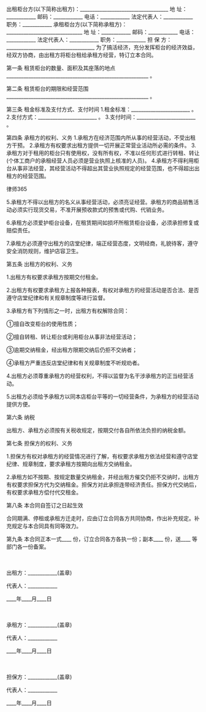 
 


出租柜台方(以下简称出租方)：____________________________________ 
地 址：____________ 邮码：____________ 电话：____________ 
法定代表人：____________ 职务：____________ 
承租柜台方(以下简称承租方)：_______________________________ 
地 址：____________ 邮码：____________ 电话：____________ 
法定代表人：____________ 职务：____________ 
担 保 方：____________________________________ 
为了搞活经济，充分发挥柜台的经济效益，经双方协商，由出租方将柜台租给承租方经营，特订立本合同。 


第一条 租赁柜台的数量、面积及其座落的地点 
__________________________________________________________ 。 


第二条 租赁柜台的期限和经营范围 
__________________________________________________________ 。 


第三条 租金标准及支付方式、支付时间 
1.租金标准：________________________ 。 
2.支付方式：________________________ 。 
3.支付时间：________________________ 。 


第四条 承租方的权利、义务 
1.承租方在经济范围内所从事的经营活动，不受出租方干预。 
2.承租方有权要求出租方提供一切开展正常营业活动所必需的条件。 
3.承租方对于租用的柜台只有使用权，没有所有权，不准以任何形式进行转租、转让(个体工商户的承租经营人员必须是营业执照上核准的人员)。 
4.承租方不得利用柜台从事非法经营，其经营活动不得超出其营业执照规定的经营范围，也不得超出出租方的经营范围。 




 
律师365






5.承租方不得以出租方的名义从事经营活动，必须亮证经营。承租方的商品销售活动必须实行现货交易，不准开展预收款式的预售或代购、代销业务。 

6.承租方必须爱护柜台设备，在租赁期间如损坏所租赁柜台设备，必须承担修复或赔偿责任。 

7.承租方必须遵守出租方的店堂纪律，端正经营态度，文明经商，礼貌待客，遵守安全消防规则，维护店容卫生。 





第五条 出租方的权利、义务 

1.出租方有权要求承租方按期交付租金。 

2.出租方有权要求承租方上报各种报表，有权对承租方的经营活动是否合法、是否遵守店堂纪律和有关规章制度等进行监督。 

3.承租方有下列情形之一时，出租方有权解除合同： 

①擅自改变柜台的使用性质； 

②擅自转租、转让柜台或利用柜台从事非法经营活动； 

③逾期交纳租金，经出租方限期交纳后仍拒不交纳者； 

④承租方严重违反店堂纪律和有关规章制度不听规劝者。 

4.出租方必须尊重承租方的经营权利，不得以监督为名干涉承租方的正当经营活动。 

5.出租方必须给予承租方以同本店柜台平等的一切经营条件，为承租方的经营活动提供方便。 





第六条 纳税 

出租方、承租方必须按有关税收规定，按期交付各自所依法负担的纳税金额。 





第七条 担保方的权利、义务 

1.担保方有权对承租方的经营情况进行了解，有权要求承租方依法经营和遵守店堂纪律、规章制度，要求承租方按期向出租方交纳租金。 

2.承租方如不按期、按规定数量交纳租金，并经出租方催交仍拒不交纳时，出租方有权要求担保方代为交纳租金。担保方对此承担连带经济责任。担保方代交纳后，有权要求承租方偿付代交租金。 





第八条 本合同自签订之日起生效 

合同期满、停租或承租方迁走时，应由订立合同各方共同协商，作出补充规定。补充规定与本合同具有同等效力。 





第九条 本合同正本一式____ 份，订立合同各方各执一份；副本____ 份，送____ 等部门各一份备案。 

　 

出租方：____________(盖章) 

代表人：____________ 

____年____月____日 

　 

承租方：____________(盖章) 

代表人：____________ 

____年____月____日 

　 

担保方：____________(盖章) 

代表人：____________ 

____年____月____日


 


 

 
 
 
 
 
  


  
 

  


  


  
 
 
 
 

